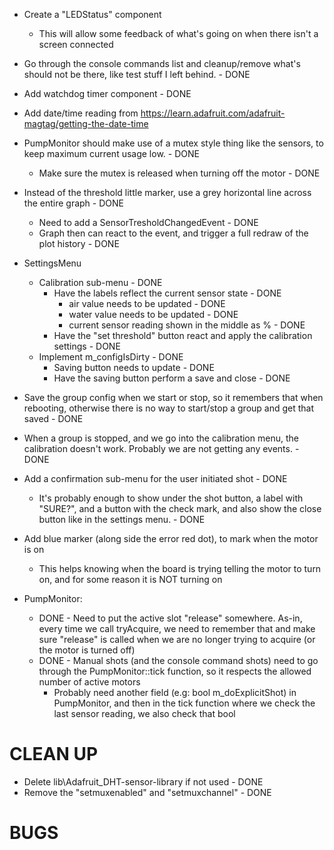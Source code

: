 * Create a "LEDStatus" component
	* This will allow some feedback of what's going on when there isn't a screen connected

* Go through the console commands list and cleanup/remove what's should not be there, like test stuff I left behind. - DONE

* Add watchdog timer component - DONE

* Add date/time reading from https://learn.adafruit.com/adafruit-magtag/getting-the-date-time

* PumpMonitor should make use of a mutex style thing like the sensors, to keep maximum current usage low. - DONE
	* Make sure the mutex is released when turning off the motor - DONE

* Instead of the threshold little marker, use a grey horizontal line across the entire graph - DONE
	* Need to add a SensorTresholdChangedEvent - DONE
	* Graph then can react to the event, and trigger a full redraw of the plot history - DONE


* SettingsMenu
	* Calibration sub-menu - DONE
		* Have the labels reflect the current sensor state - DONE
			* air value needs to be updated - DONE
			* water value needs to be updated - DONE
			* current sensor reading shown in the middle as % - DONE
		* Have the "set threshold" button react and apply the calibration settings - DONE
	* Implement m_configIsDirty - DONE
		* Saving button needs to update - DONE
		* Have the saving button perform a save and close - DONE

* Save the group config when we start or stop, so it remembers that when rebooting, otherwise there is no way to start/stop a group and get that saved - DONE
* When a group is stopped, and we go into the calibration menu, the calibration doesn't work. Probably we are not getting any events. - DONE

* Add a confirmation sub-menu for the user initiated shot - DONE
	* It's probably enough to show under the shot button, a label with "SURE?", and a button with the check mark, and also show the close button like in the settings menu. - DONE
* Add blue marker (along side the error red dot), to mark when the motor is on
	* This helps knowing when the board is trying telling the motor to turn on, and for some reason it is NOT turning on


* PumpMonitor:
	* DONE - Need to put the active slot "release" somewhere. As-in, every time we call tryAcquire, we need to remember that and make sure "release" is called when we are no longer trying to acquire (or the motor is turned off)
	* DONE - Manual shots (and the console command shots) need to go through the PumpMonitor::tick function, so it respects the allowed number of active motors
		* Probably need another field (e.g: bool m_doExplicitShot) in PumpMonitor, and then in the tick function where we check the last sensor reading, we also check that bool


CLEAN UP
========

* Delete lib\Adafruit_DHT-sensor-library if not used - DONE
* Remove the "setmuxenabled" and "setmuxchannel" - DONE


BUGS
====
